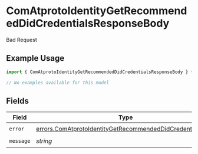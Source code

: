# ComAtprotoIdentityGetRecommendedDidCredentialsResponseBody

Bad Request

## Example Usage

```typescript
import { ComAtprotoIdentityGetRecommendedDidCredentialsResponseBody } from "@speakeasy-api/bluesky/models/errors";

// No examples available for this model
```

## Fields

| Field                                                                                                                                    | Type                                                                                                                                     | Required                                                                                                                                 | Description                                                                                                                              |
| ---------------------------------------------------------------------------------------------------------------------------------------- | ---------------------------------------------------------------------------------------------------------------------------------------- | ---------------------------------------------------------------------------------------------------------------------------------------- | ---------------------------------------------------------------------------------------------------------------------------------------- |
| `error`                                                                                                                                  | [errors.ComAtprotoIdentityGetRecommendedDidCredentialsError](../../models/errors/comatprotoidentitygetrecommendeddidcredentialserror.md) | :heavy_check_mark:                                                                                                                       | N/A                                                                                                                                      |
| `message`                                                                                                                                | *string*                                                                                                                                 | :heavy_check_mark:                                                                                                                       | N/A                                                                                                                                      |